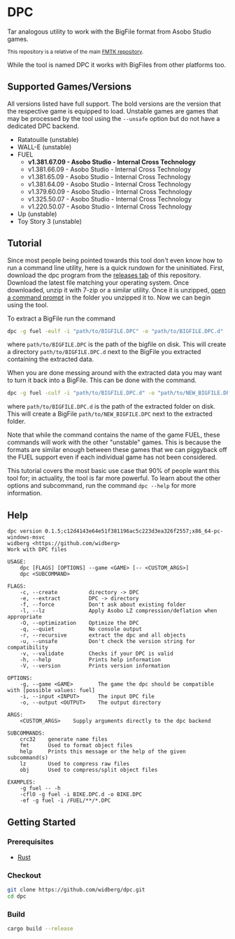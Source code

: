 # DPC

Tar analogous utility to work with the BigFile format from Asobo Studio games.

<sup>This repository is a relative of the main [FMTK repository](https://github.com/widberg/fmtk).</sup>

While the tool is named DPC it works with BigFiles from other platforms too.

## Supported Games/Versions

All versions listed have full support. The bold versions are the version that the respective game is equipped to load. Unstable games are games that may be processed by the tool using the `--unsafe` option but do not have a dedicated DPC backend.

* Ratatouille (unstable)
* WALL-E (unstable)
* FUEL
  * **v1.381.67.09 - Asobo Studio - Internal Cross Technology**
  * v1.381.66.09 - Asobo Studio - Internal Cross Technology
  * v1.381.65.09 - Asobo Studio - Internal Cross Technology
  * v1.381.64.09 - Asobo Studio - Internal Cross Technology
  * v1.379.60.09 - Asobo Studio - Internal Cross Technology
  * v1.325.50.07 - Asobo Studio - Internal Cross Technology
  * v1.220.50.07 - Asobo Studio - Internal Cross Technology
* Up (unstable)
* Toy Story 3 (unstable)

## Tutorial

Since most people being pointed towards this tool don't even know how to run a command line utility, here is a quick rundown for the uninitiated.
First, download the dpc program from the [releases tab](https://github.com/widberg/dpc/releases) of this repository. Download the latest file matching your operating system. Once downloaded, unzip it with 7-zip or a similar utility.
Once it is unzipped, [open a command prompt](https://www.thewindowsclub.com/how-to-open-command-prompt-from-right-click-menu) in the folder you unzipped it to.
Now we can begin using the tool.

To extract a BigFile run the command
```sh
dpc -g fuel -eulf -i "path/to/BIGFILE.DPC" -o "path/to/BIGFILE.DPC.d"
```
where `path/to/BIGFILE.DPC` is the path of the bigfile on disk. This will create a directory `path/to/BIGFILE.DPC.d` next to the BigFile you extracted containing the extracted data.

When you are done messing around with the extracted data you may want to turn it back into a BigFile. This can be done with the command.
```sh
dpc -g fuel -culf -i "path/to/BIGFILE.DPC.d" -o "path/to/NEW_BIGFILE.DPC"
```
where `path/to/BIGFILE.DPC.d` is the path of the extracted folder on disk. This will create a BigFile `path/to/NEW_BIGFILE.DPC` next to the extracted folder.

Note that while the command contains the name of the game FUEL, these commands will work with the other "unstable" games. This is because the formats are similar enough between these games that we can piggyback off the FUEL support even if each individual game has not been considered.

This tutorial covers the most basic use case that 90% of people want this tool for; in actuality, the tool is far more powerful. To learn about the other options and subcommand, run the command `dpc --help` for more information.

## Help

```plaintext
dpc version 0.1.5;c12d4143e64e51f381196ac5c223d3ea326f2557;x86_64-pc-windows-msvc
widberg <https://github.com/widberg>
Work with DPC files

USAGE:
    dpc [FLAGS] [OPTIONS] --game <GAME> [-- <CUSTOM_ARGS>]
    dpc <SUBCOMMAND>

FLAGS:
    -c, --create          directory -> DPC
    -e, --extract         DPC -> directory
    -f, --force           Don't ask about existing folder
    -l, --lz              Apply Asobo LZ compression/deflation when appropriate
    -O, --optimization    Optimize the DPC
    -q, --quiet           No console output
    -r, --recursive       extract the dpc and all objects
    -u, --unsafe          Don't check the version string for compatibility
    -v, --validate        Checks if your DPC is valid
    -h, --help            Prints help information
    -V, --version         Prints version information

OPTIONS:
    -g, --game <GAME>        The game the dpc should be compatible with [possible values: fuel]
    -i, --input <INPUT>      The input DPC file
    -o, --output <OUTPUT>    The output directory

ARGS:
    <CUSTOM_ARGS>    Supply arguments directly to the dpc backend

SUBCOMMANDS:
    crc32    generate name files
    fmt      Used to format object files
    help     Prints this message or the help of the given subcommand(s)
    lz       Used to compress raw files
    obj      Used to compress/split object files

EXAMPLES:
    -g fuel -- -h
    -cflO -g fuel -i BIKE.DPC.d -o BIKE.DPC
    -ef -g fuel -i /FUEL/**/*.DPC
```

## Getting Started

### Prerequisites

* [Rust](https://www.rust-lang.org/)

### Checkout

```sh
git clone https://github.com/widberg/dpc.git
cd dpc
```

### Build

```sh
cargo build --release
```
